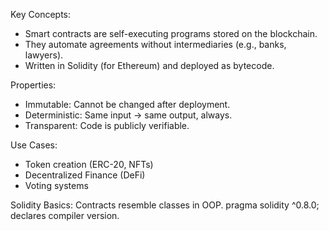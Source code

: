 Key Concepts:
- Smart contracts are self-executing programs stored on the blockchain.
- They automate agreements without intermediaries (e.g., banks, lawyers).
- Written in Solidity (for Ethereum) and deployed as bytecode.

Properties:
- Immutable: Cannot be changed after deployment.
- Deterministic: Same input → same output, always.
- Transparent: Code is publicly verifiable.

Use Cases:
- Token creation (ERC-20, NFTs)
- Decentralized Finance (DeFi)
- Voting systems

Solidity Basics:
Contracts resemble classes in OOP.
pragma solidity ^0.8.0; declares compiler version.


